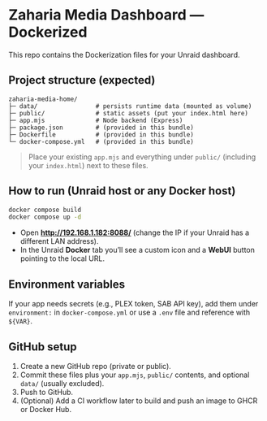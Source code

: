 # Zaharia Media Dashboard — Dockerized

This repo contains the Dockerization files for your Unraid dashboard.

## Project structure (expected)
```
zaharia-media-home/
├─ data/                # persists runtime data (mounted as volume)
├─ public/              # static assets (put your index.html here)
├─ app.mjs              # Node backend (Express)
├─ package.json         # (provided in this bundle)
├─ Dockerfile           # (provided in this bundle)
└─ docker-compose.yml   # (provided in this bundle)
```

> Place your existing `app.mjs` and everything under `public/` (including your `index.html`) next to these files.

## How to run (Unraid host or any Docker host)
```bash
docker compose build
docker compose up -d
```

- Open **http://192.168.1.182:8088/** (change the IP if your Unraid has a different LAN address).
- In the Unraid **Docker** tab you’ll see a custom icon and a **WebUI** button pointing to the local URL.

## Environment variables
If your app needs secrets (e.g., PLEX token, SAB API key), add them under `environment:` in `docker-compose.yml` or use a `.env` file and reference with `${VAR}`.

## GitHub setup
1. Create a new GitHub repo (private or public).
2. Commit these files plus your `app.mjs`, `public/` contents, and optional `data/` (usually excluded).
3. Push to GitHub.
4. (Optional) Add a CI workflow later to build and push an image to GHCR or Docker Hub.
```

